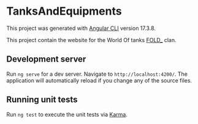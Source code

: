 # TanksAndEquipments

This project was generated with [Angular CLI](https://github.com/angular/angular-cli) version 17.3.8.

This project contain the website for the World Of tanks [FOLD_](https://eu.wargaming.net/clans/wot/500312605/) clan.

## Development server

Run `ng serve` for a dev server. Navigate to `http://localhost:4200/`. The application will automatically reload if you change any of the source files.

## Running unit tests

Run `ng test` to execute the unit tests via [Karma](https://karma-runner.github.io).
